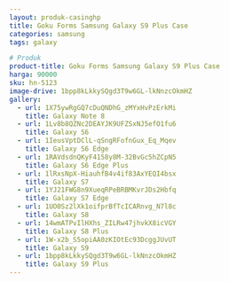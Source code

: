 ```yaml
---
layout: produk-casinghp
title: Goku Forms Samsung Galaxy S9 Plus Case
categories: samsung
tags: galaxy

# Produk
product-title: Goku Forms Samsung Galaxy S9 Plus Case
harga: 90000
sku: hn-5123
image-drive: 1bpp8kLkkySQgd3T9w6GL-lkNnzcOkmHZ
gallery:
  - url: 1X75ywRgGQ7cDuQNDhG_zMYxHvPzErkMi
    title: Galaxy Note 8
  - url: 1Lv8b8QZNc2DEAYJK9UFZSxNJ5efO1fu6
    title: Galaxy S6
  - url: 1IeusVptDClL-qSngRFofnGux_Eq_Mqev
    title: Galaxy S6 Edge
  - url: 1RAVdsdnQKyF4158y8M-32BvGc5hZCpN5
    title: Galaxy S6 Edge Plus
  - url: 1lRxsNpX-HiauhfB4v4if83AxYEQI4bsx
    title: Galaxy S7
  - url: 1YJ21FWG8n9XueqRPeBRBMKvrJDs2Hbfq
    title: Galaxy S7 Edge
  - url: 1UO0Sz2lXk1oifprBfTcICARnvg_N7l8c
    title: Galaxy S8
  - url: 14wmATPvIlHXhs_ZILRw47jhvkX8icVGY
    title: Galaxy S8 Plus
  - url: 1W-x2b_S5opiAA0zKIOtEc93DcggJUvUT
    title: Galaxy S9
  - url: 1bpp8kLkkySQgd3T9w6GL-lkNnzcOkmHZ
    title: Galaxy S9 Plus
---
```

